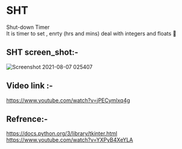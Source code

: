 # SHT
Shut-down Timer\
It is timer to set , enrty (hrs and mins) deal with integers and floats :loudspeaker:


## SHT screen_shot:-





![Screenshot 2021-08-07 025407](https://user-images.githubusercontent.com/77525029/131243952-d83955ad-091f-4370-96df-d8d7a4d3abcc.png)

## Video link :-
https://www.youtube.com/watch?v=jPECymlxq4g

## Refrence:-
https://docs.python.org/3/library/tkinter.html \
https://www.youtube.com/watch?v=YXPyB4XeYLA

